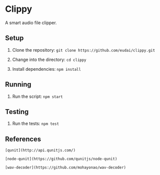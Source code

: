 # Clippy

A smart audio file clipper.

## Setup

1. Clone the repository: `git clone https://github.com/eudai/clippy.git`

2. Change into the directory: `cd clippy`

3. Install dependencies: `npm install`

## Running

1. Run the script: `npm start`


## Testing

1. Run the tests: `npm test`


## References

	[qunit](http://api.qunitjs.com/)

	[node-qunit](https://github.com/qunitjs/node-qunit)

	[wav-decoder](https://github.com/mohayonao/wav-decoder)
